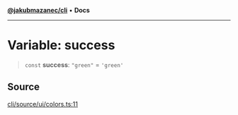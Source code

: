 [**@jakubmazanec/cli**](../../../README.md) • **Docs**

---

# Variable: success

> `const` **success**: `"green"` = `'green'`

## Source

[cli/source/ui/colors.ts:11](https://github.com/jakubmazanec/js-tools/blob/d8fb2f4f9576baa170e480eea0b247af3afdcd86/packages/cli/source/ui/colors.ts#L11)
